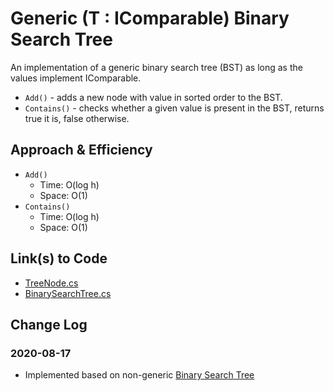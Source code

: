 # Generic (T : IComparable) Binary Search Tree

An implementation of a generic binary search tree (BST) as long as the values implement IComparable.

- `Add()` - adds a new node with value in sorted order to the BST.
- `Contains()` - checks whether a given value is present in the BST, returns true it is, false otherwise.

## Approach & Efficiency

- `Add()`
    - Time: O(log h)
    - Space: O(1)
- `Contains()`
    - Time: O(log h)
    - Space: O(1)

## Link(s) to Code

- [TreeNode.cs](Classes/TreeNode.cs)
- [BinarySearchTree.cs](Classes/BinarySearchTree.cs)

## Change Log

### 2020-08-17

- Implemented based on non-generic [Binary Search Tree](../../Trees/)